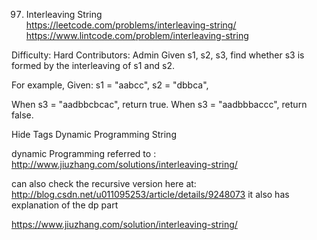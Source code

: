 97. Interleaving String  
https://leetcode.com/problems/interleaving-string/
https://www.lintcode.com/problem/interleaving-string

Difficulty: Hard
Contributors: Admin
Given s1, s2, s3, find whether s3 is formed by the interleaving of s1 and s2.

For example,
Given:
s1 = "aabcc",
s2 = "dbbca",

When s3 = "aadbbcbcac", return true.
When s3 = "aadbbbaccc", return false.

Hide Tags Dynamic Programming String

dynamic Programming
referred to : http://www.jiuzhang.com/solutions/interleaving-string/

can also check the recursive version here at: http://blog.csdn.net/u011095253/article/details/9248073
it also has explanation of the dp part

https://www.jiuzhang.com/solution/interleaving-string/
